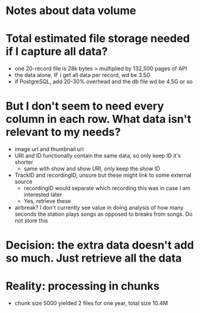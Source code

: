 # Notes about data volume

# Total estimated file storage needed if I capture all data?
- one 20-record file is 28k bytes > multiplied by 132,500 pages of API
- the data alone, IF i get all data per record, wd be 3.5G
- if PostgreSQL, add 20-30% overhead and the db file wd be 4.5G or so

# But I don't seem to need every column in each row. What data isn't relevant to my needs?

- image url and thumbnail url
- URI and ID functionally contain the same data, so only keep ID it's shorter
    - same with show and show URI, only keep the show ID
- TrackID and recordingID, unsure but these might link to some external source
    - recordingID would separate which recording this was in case I am interested later
    - Yes, retrieve these
- airbreak? I don't currently see value in doing analysis of how many seconds the station plays songs as opposed to breaks from songs. Do not store this

# Decision:  the extra data doesn't add so much.  Just retrieve all the data

# Reality:  processing in chunks
- chunk size 5000 yielded 2 files for one year, total size 10.4M

